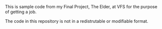 ##

This is sample code from my Final Project, The Elder, at VFS for the purpose of getting a job.

The code in this repository is not in a redistrutable or modifiable format.
